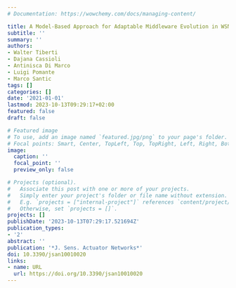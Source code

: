 ```yaml
---
# Documentation: https://wowchemy.com/docs/managing-content/

title: A Model-Based Approach for Adaptable Middleware Evolution in WSN Platforms
subtitle: ''
summary: ''
authors:
- Walter Tiberti
- Dajana Cassioli
- Antinisca Di Marco
- Luigi Pomante
- Marco Santic
tags: []
categories: []
date: '2021-01-01'
lastmod: 2023-10-13T09:29:17+02:00
featured: false
draft: false

# Featured image
# To use, add an image named `featured.jpg/png` to your page's folder.
# Focal points: Smart, Center, TopLeft, Top, TopRight, Left, Right, BottomLeft, Bottom, BottomRight.
image:
  caption: ''
  focal_point: ''
  preview_only: false

# Projects (optional).
#   Associate this post with one or more of your projects.
#   Simply enter your project's folder or file name without extension.
#   E.g. `projects = ["internal-project"]` references `content/project/deep-learning/index.md`.
#   Otherwise, set `projects = []`.
projects: []
publishDate: '2023-10-13T07:29:17.521694Z'
publication_types:
- '2'
abstract: ''
publication: '*J. Sens. Actuator Networks*'
doi: 10.3390/jsan10010020
links:
- name: URL
  url: https://doi.org/10.3390/jsan10010020
---
```

